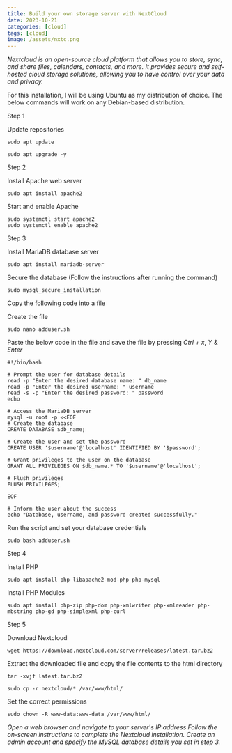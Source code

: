 ```yaml
---
title: Build your own storage server with NextCloud 
date: 2023-10-21
categories: [cloud]
tags: [cloud]
image: /assets/nxtc.png
---
```


*Nextcloud is an open-source cloud platform that allows you to store, sync, and share files, calendars, contacts, and more. It provides secure and self-hosted cloud storage solutions, allowing you to have control over your data and privacy.*

For this installation, I will be using Ubuntu as my distribution of choice. 
The below commands will work on any Debian-based distribution.

Step 1

Update repositories

```
sudo apt update
```

```
sudo apt upgrade -y
```


Step 2

Install Apache web server 

```
sudo apt install apache2
```

Start and enable Apache

```
sudo systemctl start apache2
sudo systemctl enable apache2
```

Step 3 

Install MariaDB database server 

```
sudo apt install mariadb-server
```

Secure the database (Follow the instructions after running the command)

```
sudo mysql_secure_installation
```

Copy the following code into a file 

Create the file

```
sudo nano adduser.sh
```

Paste the below code in the file and save the file by pressing *Ctrl + x*, *Y* & *Enter*

```
#!/bin/bash

# Prompt the user for database details
read -p "Enter the desired database name: " db_name
read -p "Enter the desired username: " username
read -s -p "Enter the desired password: " password
echo

# Access the MariaDB server
mysql -u root -p <<EOF
# Create the database
CREATE DATABASE $db_name;

# Create the user and set the password
CREATE USER '$username'@'localhost' IDENTIFIED BY '$password';

# Grant privileges to the user on the database
GRANT ALL PRIVILEGES ON $db_name.* TO '$username'@'localhost';

# Flush privileges
FLUSH PRIVILEGES;

EOF

# Inform the user about the success
echo "Database, username, and password created successfully."
```

Run the script and set your database credentials 

```
sudo bash adduser.sh
```

Step 4

Install PHP

```
sudo apt install php libapache2-mod-php php-mysql
```

Install PHP Modules 

```
sudo apt install php-zip php-dom php-xmlwriter php-xmlreader php-mbstring php-gd php-simplexml php-curl
```

Step 5

Download Nextcloud

```
wget https://download.nextcloud.com/server/releases/latest.tar.bz2
```

Extract the downloaded file and copy the file contents to the html directory

```
tar -xvjf latest.tar.bz2
```

```
sudo cp -r nextcloud/* /var/www/html/
```

Set the correct permissions 

```
sudo chown -R www-data:www-data /var/www/html/
```

*Open a web browser and navigate to your server's IP address
Follow the on-screen instructions to complete the Nextcloud installation.
Create an admin account and specify the MySQL database details you set in step 3.* 





